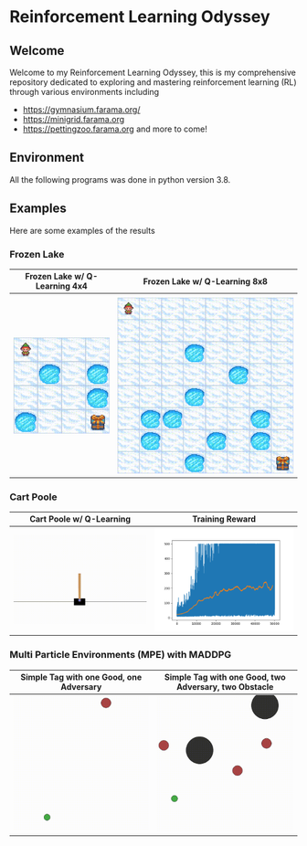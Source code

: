 # Reinforcement Learning Odyssey

## Welcome

Welcome to my Reinforcement Learning Odyssey, this is my comprehensive repository dedicated to exploring and mastering reinforcement learning (RL) through various environments including
-  https://gymnasium.farama.org/
-  https://minigrid.farama.org
-  https://pettingzoo.farama.org
and more to come! 

## Environment
All the following programs was done in python version 3.8.



## Examples
Here are some examples of the results

### Frozen Lake
| Frozen Lake w/ Q-Learning    4x4         | Frozen Lake w/ Q-Learning 8x8            |
| ---------------------------------------- | ---------------------------------------- |
|                                          |
| ![](FrozenLake/videos/4x4-episode-0.gif) | ![](FrozenLake/videos/8x8-episode-0.gif) |



### Cart Poole
| Cart Poole w/ Q-Learning                      | Training Reward                   |
| --------------------------------------------- | --------------------------------- |
| ![](./CartPole/videos/cartpole-episode-0.gif) | ![](./CartPole/total_rewards.png) |


### Multi Particle Environments (MPE) with MADDPG
| Simple Tag with one Good, one Adversary                                     | Simple Tag with one Good, two Adversary, two Obstacle                       |
| --------------------------------------------------------------------------- | --------------------------------------------------------------------------- |
| ![](./MLE/results/simple_tag_v3/run_3/mpe_good_1_adv_1_obs_0-episode-0.gif) | ![](./MLE/results/simple_tag_v3/run_4/mpe_good_1_adv_3_obs_2-episode-0.gif) |




